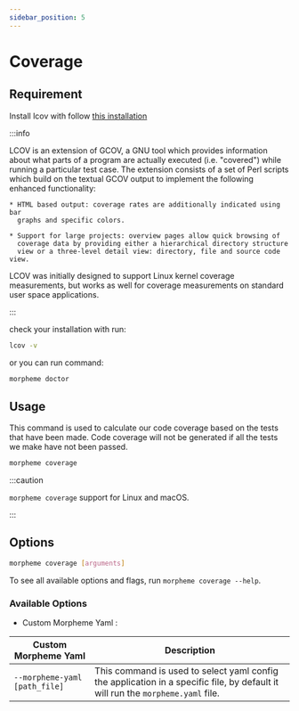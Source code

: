 ```yaml
---
sidebar_position: 5
---
```


# Coverage

## Requirement

Install lcov with follow [this installation](https://github.com/linux-test-project/lcov)

:::info

LCOV is an extension of GCOV, a GNU tool which provides information about
  what parts of a program are actually executed (i.e. "covered") while running
  a particular test case. The extension consists of a set of Perl scripts
  which build on the textual GCOV output to implement the following enhanced
  functionality:

    * HTML based output: coverage rates are additionally indicated using bar
      graphs and specific colors.

    * Support for large projects: overview pages allow quick browsing of
      coverage data by providing either a hierarchical directory structure
      view or a three-level detail view: directory, file and source code view.

  LCOV was initially designed to support Linux kernel coverage measurements,
  but works as well for coverage measurements on standard user space
  applications.

:::

check your installation with run:

```bash
lcov -v
```

or you can run command:

```bash
morpheme doctor
```

## Usage

This command is used to calculate our code coverage based on the tests that have been made. Code coverage will not be generated if all the tests we make have not been passed.

```bash
morpheme coverage
```

:::caution

`morpheme coverage` support for Linux and macOS.

:::

## Options

```bash
morpheme coverage [arguments]
```

To see all available options and flags, run `morpheme coverage --help`.

### Available Options

- Custom Morpheme Yaml :

| Custom Morpheme Yaml | Description |
|----------|-------------|
| `--morpheme-yaml [path_file]` | This command is used to select yaml config the application in a specific file, by default it will run the `morpheme.yaml` file. |
